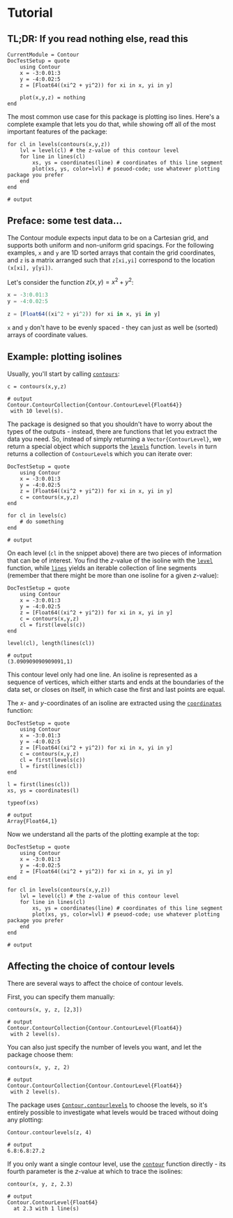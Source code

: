 # Tutorial

## TL;DR: If you read nothing else, read this

```@meta
CurrentModule = Contour
DocTestSetup = quote
    using Contour
    x = -3:0.01:3
    y = -4:0.02:5
    z = [Float64((xi^2 + yi^2)) for xi in x, yi in y]

    plot(x,y,z) = nothing
end
```

The most common use case for this package is plotting iso lines. Here's a
complete example that lets you do that, while showing off all of the most
important features of the package:

```jldoctest
for cl in levels(contours(x,y,z))
    lvl = level(cl) # the z-value of this contour level
    for line in lines(cl)
        xs, ys = coordinates(line) # coordinates of this line segment
        plot(xs, ys, color=lvl) # pseuod-code; use whatever plotting package you prefer
    end
end

# output

```

## Preface: some test data...

The Contour module expects input data to be on a Cartesian grid, and supports
both uniform and non-uniform grid spacings.  For the following examples, `x` and
`y` are 1D sorted arrays that contain the grid coordinates, and `z` is a matrix
arranged such that `z[xi,yi]` correspond to the location `(x[xi], y[yi])`.

Let's consider the function $z(x,y) = x^2 + y^2$:

```julia
x = -3:0.01:3
y = -4:0.02:5

z = [Float64((xi^2 + yi^2)) for xi in x, yi in y]
```

`x` and `y` don't have to be evenly spaced - they can just as well be (sorted)
arrays of coordinate values.

## Example: plotting isolines

Usually, you'll start by calling [`contours`](@ref):

```jldoctest
c = contours(x,y,z)

# output
Contour.ContourCollection{Contour.ContourLevel{Float64}}
 with 10 level(s).
```

The package is designed so that you shouldn't have to worry about the types of
the outputs - instead, there are functions that let you extract the data you
need. So, instead of simply returning a `Vector{ContourLevel}`, we return a
special object which supports the [`levels`](@ref) function. `levels` in turn
returns a collection of `ContourLevel`s which you can iterate over:

```@meta
DocTestSetup = quote
    using Contour
    x = -3:0.01:3
    y = -4:0.02:5
    z = [Float64((xi^2 + yi^2)) for xi in x, yi in y]
    c = contours(x,y,z)
end
```

```jldoctest
for cl in levels(c)
    # do something
end

# output

```

On each level (`cl` in the snippet above) there are two pieces of information
that can be of interest. You find the $z$-value of the isoline with the
[`level`](@ref) function, while [`lines`](@ref) yields an iterable collection
of line segments (remember that there might be more than one isoline for a given
$z$-value):

```@meta
DocTestSetup = quote
    using Contour
    x = -3:0.01:3
    y = -4:0.02:5
    z = [Float64((xi^2 + yi^2)) for xi in x, yi in y]
    c = contours(x,y,z)
    cl = first(levels(c))
end
```

```jldoctest
level(cl), length(lines(cl))

# output
(3.090909090909091,1)
```

This contour level only had one line. An isoline is represented as a sequence of
vertices, which either starts and ends at the boundaries of the data set, or
closes on itself, in which case the first and last points are equal.

The $x$- and $y$-coordinates of an isoline are extracted using the
[`coordinates`](@ref) function:

```@meta
DocTestSetup = quote
    using Contour
    x = -3:0.01:3
    y = -4:0.02:5
    z = [Float64((xi^2 + yi^2)) for xi in x, yi in y]
    c = contours(x,y,z)
    cl = first(levels(c))
    l = first(lines(cl))
end
```

```jldoctest
l = first(lines(cl))
xs, ys = coordinates(l)

typeof(xs)

# output
Array{Float64,1}
```

Now we understand all the parts of the plotting example at the top:

```@meta
DocTestSetup = quote
    using Contour
    x = -3:0.01:3
    y = -4:0.02:5
    z = [Float64((xi^2 + yi^2)) for xi in x, yi in y]
end
```

```jldoctest
for cl in levels(contours(x,y,z))
    lvl = level(cl) # the z-value of this contour level
    for line in lines(cl)
        xs, ys = coordinates(line) # coordinates of this line segment
        plot(xs, ys, color=lvl) # pseuod-code; use whatever plotting package you prefer
    end
end

# output

```

## Affecting the choice of contour levels

There are several ways to affect the choice of contour levels.

First, you can specify them manually:

```jldoctest
contours(x, y, z, [2,3])

# output
Contour.ContourCollection{Contour.ContourLevel{Float64}}
 with 2 level(s).
```

You can also just specify the number of levels you want, and let the package
choose them:

```jldoctest
contours(x, y, z, 2)

# output
Contour.ContourCollection{Contour.ContourLevel{Float64}}
 with 2 level(s).
```

The package uses [`Contour.contourlevels`](@ref) to choose the levels, so it's
entirely possible to investigate what levels would be traced without doing any
plotting:

```jldoctest
Contour.contourlevels(z, 4)

# output
6.8:6.8:27.2
```

If you only want a single contour level, use the [`contour`](@ref) function
directly - its fourth parameter is the $z$-value at which to trace the isolines:

```jldoctest
contour(x, y, z, 2.3)

# output
Contour.ContourLevel{Float64}
  at 2.3 with 1 line(s)
```